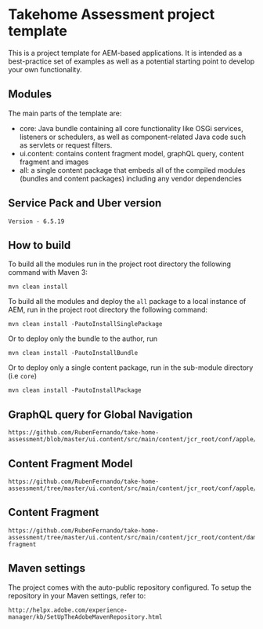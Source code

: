 # Takehome Assessment project template

This is a project template for AEM-based applications. It is intended as a best-practice set of examples as well as a potential starting point to develop your own functionality.

## Modules

The main parts of the template are:

* core: Java bundle containing all core functionality like OSGi services, listeners or schedulers, as well as component-related Java code such as servlets or request filters.
* ui.content: contains content fragment model, graphQL query, content fragment and images
* all: a single content package that embeds all of the compiled modules (bundles and content packages) including any vendor dependencies

## Service Pack and Uber version

    Version - 6.5.19

## How to build

To build all the modules run in the project root directory the following command with Maven 3:

    mvn clean install

To build all the modules and deploy the `all` package to a local instance of AEM, run in the project root directory the following command:

    mvn clean install -PautoInstallSinglePackage
    
Or to deploy only the bundle to the author, run

    mvn clean install -PautoInstallBundle

Or to deploy only a single content package, run in the sub-module directory (i.e `core`)

    mvn clean install -PautoInstallPackage

## GraphQL query for Global Navigation

    https://github.com/RubenFernando/take-home-assessment/blob/master/ui.content/src/main/content/jcr_root/conf/apple/settings/graphql/persistentQueries/globalNavigation/_jcr_content/_jcr_data.binary

## Content Fragment Model

    https://github.com/RubenFernando/take-home-assessment/tree/master/ui.content/src/main/content/jcr_root/conf/apple/settings/dam/cfm/models

## Content Fragment

    https://github.com/RubenFernando/take-home-assessment/tree/master/ui.content/src/main/content/jcr_root/content/dam/apple/content-fragment

## Maven settings

The project comes with the auto-public repository configured. To setup the repository in your Maven settings, refer to:

    http://helpx.adobe.com/experience-manager/kb/SetUpTheAdobeMavenRepository.html
